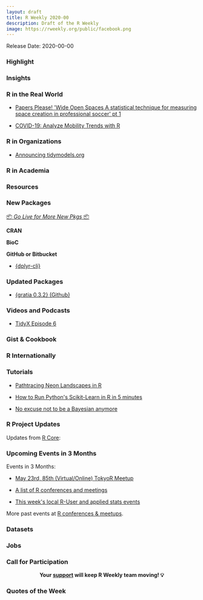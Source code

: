 ```yaml
---
layout: draft
title: R Weekly 2020-00
description: Draft of the R Weekly
image: https://rweekly.org/public/facebook.png
---
```


Release Date: 2020-00-00

###  Highlight



### Insights



### R in the Real World

+ [Papers Please! 'Wide Open Spaces A statistical technique for measuring space creation in professional soccer' pt 1](https://www.robert-hickman.eu/post/fall_back_in_to_space/)

+ [COVID-19: Analyze Mobility Trends with R](https://blog.ephorie.de/covid-19-analyze-mobility-trends-with-r)

###  R in Organizations

+ [Announcing tidymodels.org](https://www.tidyverse.org/blog/2020/04/tidymodels-org/)


###  R in Academia



###  Resources



###  New Packages

<p class="added-hostname"><a href="https://rweekly.org/live" target="_blank" class="externalLink">📦 <i>Go Live for More New Pkgs</i> 📦</a></p>

**CRAN**



**BioC**



**GitHub or Bitbucket**

+ [{dplyr-cli}](https://github.com/coolbutuseless/dplyr-cli)


### Updated Packages

+ [{gratia 0.3.2} (Github)](https://github.com/gavinsimpson/gratia)

###  Videos and Podcasts

+ [TidyX Episode 6](https://www.youtube.com/watch?v=XKjhws2ryFw)

### Gist & Cookbook



### R Internationally



###  Tutorials

+ [Pathtracing Neon Landscapes in R](https://www.tylermw.com/pathtracing-neon-landscapes-in-r/)

+ [How to Run Python's Scikit-Learn in R in 5 minutes](https://www.business-science.io/learn-r/2020/04/20/setup-python-in-r-with-rmarkdown.html)

+ [No excuse not to be a Bayesian anymore](https://www.brodrigues.co/blog/2020-04-20-no_excuse/)

<!--<div class="post-more-begin></div><div class="post-more-end"></div>-->

###  R Project Updates

Updates from [R Core](http://developer.r-project.org/blosxom.cgi/R-devel/NEWS):


###  Upcoming Events in 3 Months

Events in 3 Months:

+ [May 23rd, 85th (Virtual/Online) TokyoR Meetup](https://tokyor.connpass.com/)

+ [A list of R conferences and meetings](https://jumpingrivers.github.io/meetingsR/events.html)

+ [This week's local R-User and applied stats events](https://community.rstudio.com/c/irl)


More past events at [R conferences & meetups](https://conf.rweekly.org).


### Datasets

### Jobs




###  Call for Participation


<p class="hide-support added-hostname support-rweekly" style="text-align: center;font-weight: bold;">Your <a class="non-visited externalLink" href="https://www.patreon.com/rweekly" onclick="pas(this)">support</a> will keep R Weekly team moving! 💡</p>

###  Quotes of the Week

